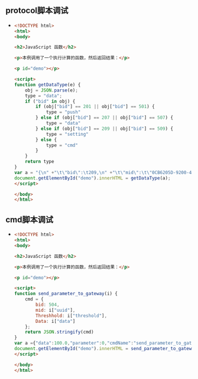 ## protocol脚本调试

* ```html
  <!DOCTYPE html>
  <html>
  <body>
  
  <h2>JavaScript 函数</h2>
  
  <p>本例调用了一个执行计算的函数，然后返回结果：</p>
  
  <p id="demo"></p>
  
  <script>
  function getDataType(e) {
      obj = JSON.parse(e);
      type = "data";
      if ("bid" in obj) {
          if (obj["bid"] == 201 || obj["bid"] == 501) {
              type = "push"
          } else if (obj["bid"] == 207 || obj["bid"] == 507) {
              type = "data"
          } else if (obj["bid"] == 209 || obj["bid"] == 509) {
              type = "setting"
          } else {
              type = "cmd"
          }
      }
      return type
  }
  var a = "{\n" +"\t\"bid\":\t209,\n" +"\t\"mid\":\t\"0CB6205D-9200-4E02-ACF9-12C12688A894\",\n" +"\t\"result\":\ttrue,\n" +"\t\"message\":\t0\n" +"}";
  document.getElementById("demo").innerHTML = getDataType(a);
  </script>
  
  </body>
  </html>
  ```

## cmd脚本调试
* ```html
  <!DOCTYPE html>
  <html>
  <body>
  
  <h2>JavaScript 函数</h2>
  
  <p>本例调用了一个执行计算的函数，然后返回结果：</p>
  
  <p id="demo"></p>
  
  <script>
  function send_parameter_to_gateway(i) {
      cmd = {
          bid: 504,
          mid: i["uuid"],
          Threshhold: i["threshold"],
          Data: i["data"]
      };
      return JSON.stringify(cmd)
  }
  var a ={"data":100.0,"parameter":0,"cmdName":"send_parameter_to_gateway","threshold":10,"customGatewayId":"GW00000186","uuid":"E32BA74F-9519-429C-AE2F-DAA6C9FD3124","gatewayId":"GDEVXX20210406141614QF4IEPI401CJ"};
  document.getElementById("demo").innerHTML = send_parameter_to_gateway(a);
  </script>
  
  </body>
  </html>
  ```
